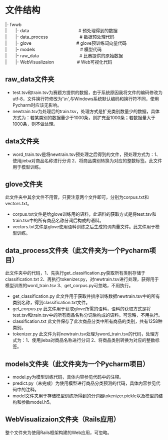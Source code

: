# 文件结构

|- fwwb<br/>
|　　|- data　　　　　　　　　　　  # 预处理得到的数据<br/>
|　　|- data_process　　　　　　　 # 数据预处理代码<br/>
|　　|- glove　　　　　　　　　　  # glove预训练词向量代码<br/>
|　　|- models　　　　　　　　　　 # 模型代码<br/>
|　　|- raw_data　　　　　　　　　 # 比赛提供的原始数据<br/>
|　　|- WebVisualizaion　　　　　 # Web可视化代码<br/>

## raw_data文件夹

- test.tsv和train.tsv为赛题方提供的数据，由于系统原因我将文件的编码修改为utf-8，文件换行符修改为'\n',与Windows系统默认编码和换行符不同，使用Pycharm时应该无影响。<br/>
- newtrain.tsv为处理后的train.tsv，处理方式是扩充类别数量少的数据，具体方式为：若某类别的数据量少于1000条，则扩充至1000条；若数据量大于1000条，则不做处理。<br/>

## data文件夹

- word_train.tsv是将newtrain.tsv预处理之后得到的文件，预处理方式为：1、使用jieba对商品名称进行分词 2、将商品类别转换为对应的整数标签。此文件用于模型训练。<br/>

## glove文件夹

此文件夹中其余文件不用管，只要注意两个文件即可，分别为corpus.txt和vectors.txt。<br/>
- corpus.txt文件是给glove训练用的语料，此语料的获取方式是将test.tsv和train.tsv中的所有商品名称分词后构成的语料。<br/>
- vectors.txt文件是glove使用语料训练之后生成的词向量文件。此文件用于模型训练。<br/>

## data_process文件夹（此文件夹为一个Pycharm项目）

此文件夹中的代码，1、先执行get_classification.py获取所有类别存储于classification.txt 2、再执行tokenizer.py，对newtrain.tsv进行处理，获得用于模型训练的word_train.tsv 3、get_corpus.py可忽略，不用执行。<br/>

- get_classification.py 此文件用于获取并排序训练数据newtrain.tsv中的所有类别名称，得到classification.txt文件。<br/>
- get_corpus.py 此文件用于获取glove所需的语料，语料的获取方式是将test.tsv和train.tsv中的所有商品名称分词后构成的语料。可忽略，不用执行。<br/>
- classification.txt 此文件保存了此次商品分类中所有商品的类别，共有1258种类别。<br/>
- tokenizer.py 此文件为将newtrain.tsv处理为word_train.tsv的代码，处理方式为：1、使用jieba对商品名称进行分词 2、将商品类别转换为对应的整数标签。<br/>

## models文件夹（此文件夹为一个Pycharm项目）

- model.py为模型训练代码，具体内容参见代码中的注释。<br/>
- predict.py（未完成）为使用模型进行商品分类预测的代码，具体内容参见代码中的注释。<br/>
- model文件夹用于存储模型训练所得到的分词器tokenizer.pickle以及模型的结构和参数model.h5。<br/>

## WebVisualizaion文件夹（Rails应用）

整个文件夹为使用Rails框架构建的Web应用，可忽略。<br/>
